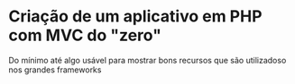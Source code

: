 # Criação de um aplicativo em PHP com MVC do "zero"

Do mínimo até algo usável para mostrar bons recursos que são utilizadoso nos grandes frameworks



